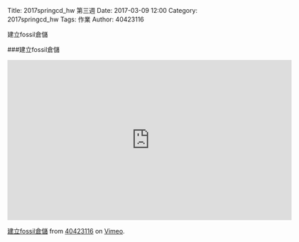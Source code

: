 Title: 2017springcd_hw 第三週
Date: 2017-03-09 12:00
Category: 2017springcd_hw
Tags: 作業
Author: 40423116

建立fossil倉儲

<!-- PELICAN_END_SUMMARY -->
###建立fossil倉儲
<iframe src="https://player.vimeo.com/video/208837568" width="640" height="360" frameborder="0" webkitallowfullscreen mozallowfullscreen allowfullscreen></iframe>
<p><a href="https://vimeo.com/208837568">建立fossil倉儲</a> from <a href="https://vimeo.com/user47573583">40423116</a> on <a href="https://vimeo.com">Vimeo</a>.</p>

